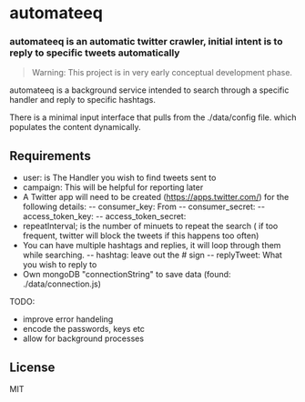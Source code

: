 # automateeq
### automateeq is an automatic twitter crawler, initial intent is to reply to specific tweets automatically

> Warning: This project is in very early conceptual development phase.

automateeq is a background service intended to search through a specific handler and reply to specific hashtags.

There is a minimal input interface that pulls from the ./data/config file. which populates the content dynamically.

## Requirements



- user: is The Handler you wish to find tweets sent to
- campaign: This will be helpful for reporting later
- A Twitter app will need to be created (https://apps.twitter.com/) for the following details:
-- consumer_key: From
-- consumer_secret:
-- access_token_key: 
-- access_token_secret:
- repeatInterval; is the number of minuets to repeat the search ( if too frequent, twitter will block the tweets if this happens too often)
- You can have multiple hashtags and replies, it will loop through them while searching.
-- hashtag: leave out the # sign
-- replyTweet: What you wish to reply to
- Own mongoDB "connectionString" to save data (found: ./data/connection.js)

TODO:

- improve error handeling
- encode the passwords, keys etc
- allow for background processes

## License

MIT
